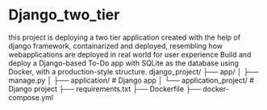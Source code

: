 # Django_two_tier
this project is deploying a two tier application created with the help of django framework, containarized and deployed, resembling how webapplications are deployed in real world for user experience
Build and deploy a Django-based To-Do app with SQLite as the database using Docker, with a production-style structure.
django_project/
├── app/
│   ├── manage.py
│   ├── application/              # Django app
│   └── application_project/      # Django project
├── requirements.txt
├── Dockerfile
├── docker-compose.yml

